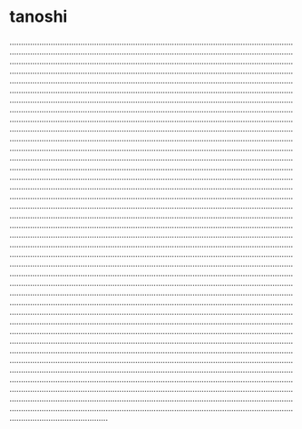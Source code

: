# tanoshi

...............................................................................................................................................................................................................................................................................................................................................................................................................................................................................................................................................................................................................................................................................................................................................................................................................................................................................................................................................................................................................................................................................................................................................................................................................................................................................................................................................................................................................................................................................................................................................................................................................................................................................................................................................................................................................................................................................................................................................................................................................................................................................................................................................................................................................................................................................................................................................................................................................................................................................................................................................................................................................................................................................................................................................................................................................................................................................................................................................................................................................................................................................................................................................................................................................................................................................................................................................................................................................................................................................................................................................................................................................................................................................................................................................................................................................................................................................................................................................................................................................................................................................................................................................................................................................................................................................................................................................................................................................................................................................................................................................................................................................................................................................................................................................................................................................................................................................................................................................................................................................................................................................